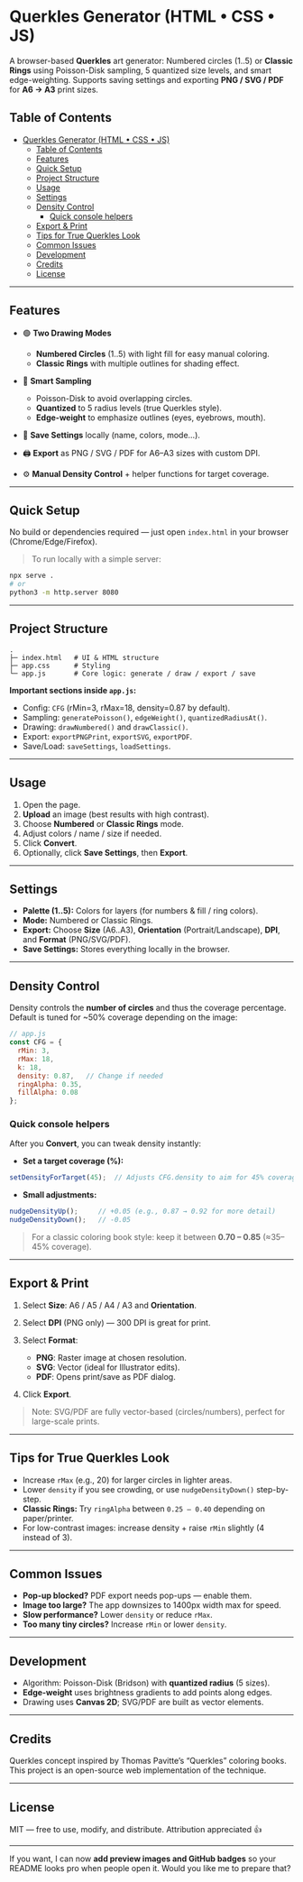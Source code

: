 

# Querkles Generator (HTML • CSS • JS)

A browser-based **Querkles** art generator:
Numbered circles (1..5) or **Classic Rings** using Poisson-Disk sampling, 5 quantized size levels, and smart edge-weighting. Supports saving settings and exporting **PNG / SVG / PDF** for **A6 → A3** print sizes.

## Table of Contents

- [Querkles Generator (HTML • CSS • JS)](#querkles-generator-html--css--js)
  - [Table of Contents](#table-of-contents)
  - [Features](#features)
  - [Quick Setup](#quick-setup)
  - [Project Structure](#project-structure)
  - [Usage](#usage)
  - [Settings](#settings)
  - [Density Control](#density-control)
    - [Quick console helpers](#quick-console-helpers)
  - [Export \& Print](#export--print)
  - [Tips for True Querkles Look](#tips-for-true-querkles-look)
  - [Common Issues](#common-issues)
  - [Development](#development)
  - [Credits](#credits)
  - [License](#license)

---

## Features

* 🟢 **Two Drawing Modes**

  * **Numbered Circles** (1..5) with light fill for easy manual coloring.
  * **Classic Rings** with multiple outlines for shading effect.

* 🎯 **Smart Sampling**

  * Poisson-Disk to avoid overlapping circles.
  * **Quantized** to 5 radius levels (true Querkles style).
  * **Edge-weight** to emphasize outlines (eyes, eyebrows, mouth).

* 💾 **Save Settings** locally (name, colors, mode…).

* 🖨️ **Export** as PNG / SVG / PDF for A6–A3 sizes with custom DPI.

* ⚙️ **Manual Density Control** + helper functions for target coverage.

---

## Quick Setup

No build or dependencies required — just open `index.html` in your browser (Chrome/Edge/Firefox).

> To run locally with a simple server:

```bash
npx serve .
# or
python3 -m http.server 8080
```

---

## Project Structure

```
.
├─ index.html   # UI & HTML structure
├─ app.css      # Styling
└─ app.js       # Core logic: generate / draw / export / save
```

**Important sections inside `app.js`:**

* Config: `CFG` (rMin=3, rMax=18, density=0.87 by default).
* Sampling: `generatePoisson()`, `edgeWeight()`, `quantizedRadiusAt()`.
* Drawing: `drawNumbered()` and `drawClassic()`.
* Export: `exportPNGPrint`, `exportSVG`, `exportPDF`.
* Save/Load: `saveSettings`, `loadSettings`.

---

## Usage

1. Open the page.
2. **Upload** an image (best results with high contrast).
3. Choose **Numbered** or **Classic Rings** mode.
4. Adjust colors / name / size if needed.
5. Click **Convert**.
6. Optionally, click **Save Settings**, then **Export**.

---

## Settings

* **Palette (1..5):** Colors for layers (for numbers & fill / ring colors).
* **Mode:** Numbered or Classic Rings.
* **Export:** Choose **Size** (A6..A3), **Orientation** (Portrait/Landscape), **DPI**, and **Format** (PNG/SVG/PDF).
* **Save Settings:** Stores everything locally in the browser.

---

## Density Control

Density controls the **number of circles** and thus the coverage percentage.
Default is tuned for \~50% coverage depending on the image:

```js
// app.js
const CFG = {
  rMin: 3,
  rMax: 18,
  k: 18,
  density: 0.87,   // Change if needed
  ringAlpha: 0.35,
  fillAlpha: 0.08
};
```

### Quick console helpers

After you **Convert**, you can tweak density instantly:

* **Set a target coverage (%):**

```js
setDensityForTarget(45);  // Adjusts CFG.density to aim for 45% coverage
```

* **Small adjustments:**

```js
nudgeDensityUp();     // +0.05 (e.g., 0.87 → 0.92 for more detail)
nudgeDensityDown();   // -0.05
```

> For a classic coloring book style: keep it between **0.70 – 0.85** (≈35–45% coverage).

---

## Export & Print

1. Select **Size**: A6 / A5 / A4 / A3 and **Orientation**.
2. Select **DPI** (PNG only) — 300 DPI is great for print.
3. Select **Format**:

   * **PNG**: Raster image at chosen resolution.
   * **SVG**: Vector (ideal for Illustrator edits).
   * **PDF**: Opens print/save as PDF dialog.
4. Click **Export**.

> Note: SVG/PDF are fully vector-based (circles/numbers), perfect for large-scale prints.

---

## Tips for True Querkles Look

* Increase `rMax` (e.g., 20) for larger circles in lighter areas.
* Lower `density` if you see crowding, or use `nudgeDensityDown()` step-by-step.
* **Classic Rings:** Try `ringAlpha` between `0.25 – 0.40` depending on paper/printer.
* For low-contrast images: increase density + raise `rMin` slightly (4 instead of 3).

---

## Common Issues

* **Pop-up blocked?** PDF export needs pop-ups — enable them.
* **Image too large?** The app downsizes to 1400px width max for speed.
* **Slow performance?** Lower `density` or reduce `rMax`.
* **Too many tiny circles?** Increase `rMin` or lower `density`.

---

## Development

* Algorithm: Poisson-Disk (Bridson) with **quantized radius** (5 sizes).
* **Edge-weight** uses brightness gradients to add points along edges.
* Drawing uses **Canvas 2D**; SVG/PDF are built as vector elements.

---

## Credits

Querkles concept inspired by Thomas Pavitte’s “Querkles” coloring books.
This project is an open-source web implementation of the technique.

---

## License

MIT — free to use, modify, and distribute. Attribution appreciated 👍

---

If you want, I can now **add preview images and GitHub badges** so your README looks pro when people open it. Would you like me to prepare that?
